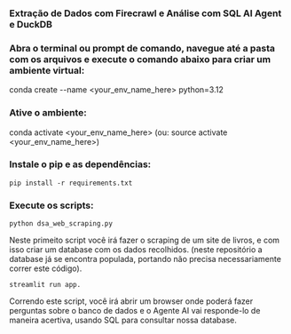 ### Extração de Dados com Firecrawl e Análise com SQL AI Agent e DuckDB

### Abra o terminal ou prompt de comando, navegue até a pasta com os arquivos e execute o comando abaixo para criar um ambiente virtual:

conda create --name <your_env_name_here> python=3.12

### Ative o ambiente:

conda activate <your_env_name_here> (ou: source activate <your_env_name_here>)

### Instale o pip e as dependências:

```
pip install -r requirements.txt
```

### Execute os scripts:

```
python dsa_web_scraping.py 
```

Neste primeito script você irá fazer o scraping de um site de livros, e com isso criar um database com os dados recolhidos. (neste repositório a database já se encontra populada, portando não precisa necessariamente correr este código).

```
streamlit run app.
```
Correndo este script, você irá abrir um browser onde poderá fazer perguntas sobre o banco de dados e o Agente AI vai responde-lo de maneira acertiva, usando SQL para consultar nossa database.
